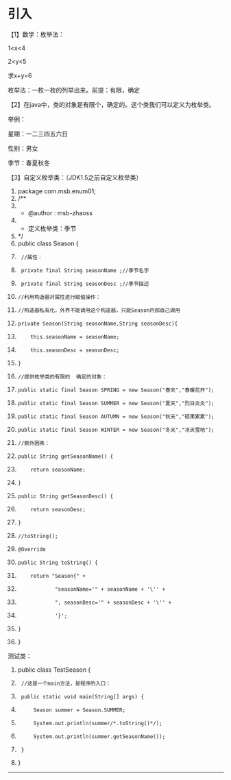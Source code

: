 ﻿
# 引入

【1】数学：枚举法： 

1<x<4 

2<y<5 

求x+y=6 




枚举法：一枚一枚的列举出来。前提：有限，确定 




【2】在java中，类的对象是有限个，确定的。这个类我们可以定义为枚举类。 

举例： 

星期：一二三四五六日   

性别：男女 

季节：春夏秋冬 




【3】自定义枚举类：（JDK1.5之前自定义枚举类） 




1.  package com.msb.enum01;
2.  /**
3.   * @author : msb-zhaoss
4.   * 定义枚举类：季节
5.   */
6.  public class Season {
7.      //属性：
8.      private final String seasonName ;//季节名字
9.      private final String seasonDesc ;//季节描述
10.     //利用构造器对属性进行赋值操作：
11.     //构造器私有化，外界不能调用这个构造器，只能Season内部自己调用
12.     private Season(String seasonName,String seasonDesc){
13.         this.seasonName = seasonName;
14.         this.seasonDesc = seasonDesc;
15.     }
16.     //提供枚举类的有限的  确定的对象：
17.     public static final Season SPRING = new Season("春天","春暖花开");
18.     public static final Season SUMMER = new Season("夏天","烈日炎炎");
19.     public static final Season AUTUMN = new Season("秋天","硕果累累");
20.     public static final Season WINTER = new Season("冬天","冰天雪地");
21.     //额外因素：
22.     public String getSeasonName() {
23.         return seasonName;
24.     }
25.     public String getSeasonDesc() {
26.         return seasonDesc;
27.     }
28.     //toString();
29.     @Override
30.     public String toString() {
31.         return "Season{" +
32.                 "seasonName='" + seasonName + '\'' +
33.                 ", seasonDesc='" + seasonDesc + '\'' +
34.                 '}';
35.     }
36. }

 

测试类： 




1.  public class TestSeason {
2.      //这是一个main方法，是程序的入口：
3.      public static void main(String[] args) {
4.          Season summer = Season.SUMMER;
5.          System.out.println(summer/*.toString()*/);
6.          System.out.println(summer.getSeasonName());
7.      }
8.  } 






------------------------------------------------------------

